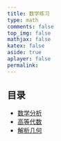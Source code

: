 ```yaml
---
title: 数学练习  
type: math  
comments: false  
top_img: false  
mathjax: false  
katex: false  
aside: true  
aplayer: false  
permalink:  
---
```


## 目录

- [数学分析](Mathematical-Analysis)
- [高等代数](Advanced-Algebra)
- [解析几何](Analytic-Geometry)
